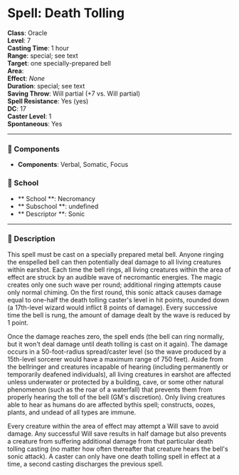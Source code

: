 
# Spell: Death Tolling
**Class**: Oracle  
**Level**: 7  
**Casting Time**: 1 hour  
**Range**: special; see text  
**Target**: one specially-prepared bell  
**Area**:   
**Effect**: _None_  
**Duration**: special; see text  
**Saving Throw**: Will partial (+7 vs. Will partial)  
**Spell Resistance**: Yes (yes)  
**DC**: 17  
**Caster Level**: 1  
**Spontaneous**: Yes

---

### 🔮 Components
- **Components**: Verbal, Somatic, Focus

### 🏫 School
- ** School **: Necromancy
- ** Subschool **: undefined
- ** Descriptor **: Sonic
---

### 📜 Description
This spell must be cast on a specially prepared metal bell. Anyone ringing the enspelled bell can then potentially deal damage to all living creatures within earshot. Each time the bell rings, all living creatures within the area of effect are struck by an audible wave of necromantic energies. The magic creates only one such wave per round; additional ringing attempts cause only normal chiming. On the first round, this sonic attack causes damage equal to one-half the death tolling caster's level in hit points, rounded down (a 17th-level wizard would inflict 8 points of damage). Every successive time the bell is rung, the amount of damage dealt by the wave is reduced by 1 point.

Once the damage reaches zero, the spell ends (the bell can ring normally, but it won't deal damage until death tolling is cast on it again). The damage occurs in a 50-foot-radius spread/caster level (so the wave produced by a 15th-level sorcerer would have a maximum range of 750 feet). Aside from the bellringer and creatures incapable of hearing (including permanently or temporarily deafened individuals), all living creatures in earshot are affected unless underwater or protected by a building, cave, or some other natural phenomenon (such as the roar of a waterfall) that prevents them from properly hearing the toll of the bell (GM's discretion). Only living creatures able to hear as humans do are affected bythis spell; constructs, oozes, plants, and undead of all types are immune.

Every creature within the area of effect may attempt a Will save to avoid damage. Any successful Will save results in half damage but also prevents a creature from suffering additional damage from that particular death tolling casting (no matter how often thereafter that creature hears the bell's sonic attack). A caster can only have one death tolling spell in effect at a time, a second casting discharges the previous spell.
